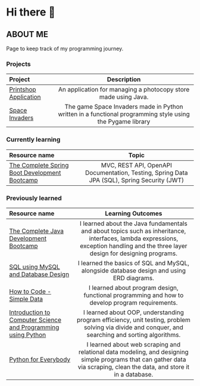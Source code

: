 # Hi there 👋

## ABOUT ME
Page to keep track of my programming journey.

### Projects
Project | Description
:-- | :--: | 
[Printshop Application](https://github.com/LapisLazuli2/printshop) | An application for managing a photocopy store made using Java.
[Space Invaders](https://github.com/LapisLazuli2/Space-Invaders-Python) | The game Space Invaders made in Python written in a functional programming style using the Pygame library
### Currently learning
Resource name | Topic
:-- | :--: | 
[The Complete Spring Boot Development Bootcamp](https://www.udemy.com/course/the-complete-spring-boot-development-bootcamp/) | MVC, REST API, OpenAPI Documentation, Testing, Spring Data JPA (SQL), Spring Security (JWT)



### Previously learned
Resource name | Learning Outcomes
:-- | :--: | 
[The Complete Java Development Bootcamp](https://www.udemy.com/course/the-complete-java-development-bootcamp/) | I learned about the Java fundamentals and about topics such as inheritance, interfaces, lambda expressions, exception handling and the three layer design for designing programs.
[SQL using MySQL and Database Design](https://www.udemy.com/course/sql-for-beginners-course) | I learned the basics of SQL and MySQL, alongside database design and using ERD diagrams.
[How to Code - Simple Data](https://www.edx.org/course/how-to-code-simple-data) | I learned about program design, functional programming and how to develop program requirements.
[Introduction to Computer Science and Programming using Python](https://ocw.mit.edu/courses/electrical-engineering-and-computer-science/6-0001-introduction-to-computer-science-and-programming-in-python-fall-2016/) | I learned about OOP, understanding program efficiency, unit testing, problem solving via divide and conquer, and searching and sorting algorithms. 
[Python for Everybody](https://www.py4e.com/lessons) | I learned about web scraping and relational data modeling, and designing simple programs that can gather data via scraping, clean the data, and store it in a database.

<!--
**LapisLazuli2/LapisLazuli2** is a ✨ _special_ ✨ repository because its `README.md` (this file) appears on your GitHub profile.

Here are some ideas to get you started:

- 🔭 I’m currently working on ...
- 🌱 I’m currently learning ...
- 👯 I’m looking to collaborate on ...
- 🤔 I’m looking for help with ...
- 💬 Ask me about ...
- 📫 How to reach me: ...
- 😄 Pronouns: ...
- ⚡ Fun fact: ...
-->
